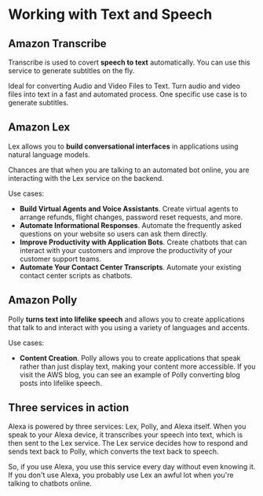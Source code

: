 # Working with Text and Speech

## Amazon Transcribe

Transcribe is used to covert **speech to text** automatically. You can use this service to generate subtitles on the fly.

Ideal for converting Audio and Video Files to Text. Turn audio and video files into text in a fast and automated process. One specific use case is to generate subtitles.


## Amazon Lex

Lex allows you to **build conversational interfaces** in applications using natural language models.

Chances are that when you are talking to an automated bot online, you are interacting with the Lex service on the backend.

Use cases:

- **Build Virtual Agents and Voice Assistants**. Create virtual agents to arrange refunds, flight changes, password reset requests, and more.
- **Automate Informational Responses**. Automate the frequently asked questions on your website so users can ask them directly.
- **Improve Productivity with Application Bots**. Create chatbots that can interact with your customers and improve the productivity of your customer support teams.
- **Automate Your Contact Center Transcripts**. Automate your existing contact center scripts as chatbots.


## Amazon Polly

Polly **turns text into lifelike speech** and allows you to create applications that talk to and interact with you using a variety of languages and accents.

Use cases:

- **Content Creation**. Polly allows you to create applications that speak rather than just display text, making your content more accessible. If you visit the AWS blog, you can see an example of Polly converting blog posts into lifelike speech.


## Three services in action

Alexa is powered by three services: Lex, Polly, and Alexa itself. When you speak to your Alexa device, it transcribes your speech into text, which is then sent to the Lex service. The Lex service decides how to respond and sends text back to Polly, which converts the text back to speech.

So, if you use Alexa, you use this service every day without even knowing it. If you don't use Alexa, you probably use Lex an awful lot when you're talking to chatbots online.
